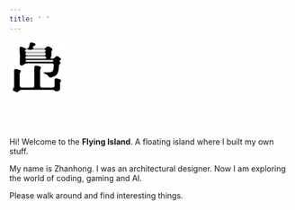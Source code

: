```yaml
---
title: ' '
---
```



<img src="img/logo.png" style="align: center; margin-bottom: 4em; width: 7em;">

Hi! Welcome to the **Flying Island**. A floating island where I built my own stuff.

My name is Zhanhong. I was an architectural designer. Now I am exploring the world of coding, gaming and AI.

Please walk around and find interesting things.


